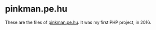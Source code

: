 # pinkman.pe.hu

These are the files of [pinkman.pe.hu]. It was my first PHP project, in 2016.

[pinkman.pe.hu]: <http://pinkman.pe.hu/>